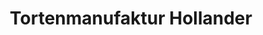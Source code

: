 ---
title: "Tortenmanufaktur Hollander"
url: /klosterneuburg/tortenmanufaktur-hollander/
shop: Konditorei
---